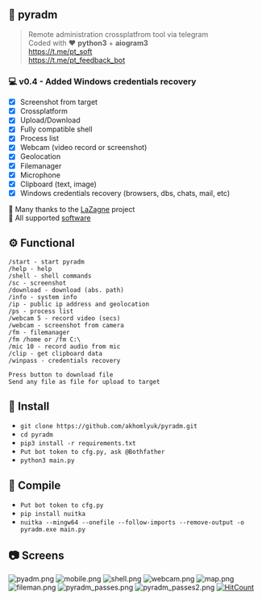 ## 🔮 pyradm
> Remote administration crossplatfrom tool via telegram\
> Coded with ❤️ **python3** + **aiogram3**\
> https://t.me/pt_soft \
> https://t.me/pt_feedback_bot

### 💻 v0.4 - Added Windows credentials recovery
- [X] Screenshot from target
- [X] Crossplatform
- [X] Upload/Download
- [X] Fully compatible shell
- [X] Process list
- [X] Webcam (video record or screenshot)
- [X] Geolocation
- [X] Filemanager
- [X] Microphone
- [X] Clipboard (text, image)
- [X] Windows credentials recovery (browsers, dbs, chats, mail, etc) 

🔗 Many thanks to the [LaZagne](https://github.com/AlessandroZ/LaZagne/tree/master) project \
🔗 All supported [software](https://github.com/AlessandroZ/LaZagne/tree/master#supported-software)

## ⚙️ Functional

```
/start - start pyradm
/help - help
/shell - shell commands
/sc - screenshot
/download - download (abs. path)
/info - system info
/ip - public ip address and geolocation
/ps - process list
/webcam 5 - record video (secs)
/webcam - screenshot from camera
/fm - filemanager
/fm /home or /fm C:\
/mic 10 - record audio from mic
/clip - get clipboard data
/winpass - credentials recovery

Press button to download file
Send any file as file for upload to target
```

## 📘 Install
* `git clone https://github.com/akhomlyuk/pyradm.git`
* `cd pyradm`
* `pip3 install -r requirements.txt`
* `Put bot token to cfg.py, ask @Bothfather`
* `python3 main.py`

## 🚥 Compile
* `Put bot token to cfg.py`
* `pip install nuitka`
* `nuitka --mingw64 --onefile --follow-imports --remove-output -o pyradm.exe main.py`

## 📷 Screens
![pyadm.png](static/pyadm.png)
![mobile.png](static/mobile.png)
![shell.png](static/shell.png)
![webcam.png](static/webcam.png)
![map.png](static/map.png)
![fileman.png](static/fileman.png)
![pyradm_passes.png](static/pyradm_passes.png)
![pyradm_passes2.png](static/pyradm_passes2.png)
[![HitCount](https://hits.dwyl.com/akhomlyuk/pyradm.svg?style=flat-square)](http://hits.dwyl.com/akhomlyuk/pyradm)